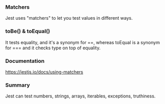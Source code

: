 ### Matchers

Jest uses "matchers" to let you test values in different ways. 

### toBe() & toEqual()

It tests equality, and it's a synonym for ==, whereas toEqual is a synonym for === and it checks type on top of equality. 

### Documentation

https://jestjs.io/docs/using-matchers 

### Summary 
Jest can test numbers, strings, arrays, iterables, exceptions, truthiness. 
